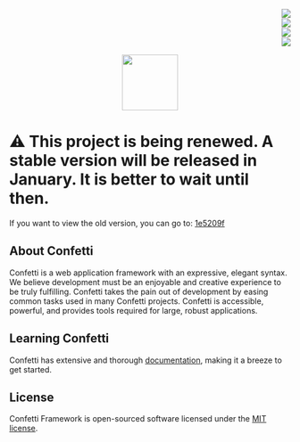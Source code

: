 <a href="https://github.com/confetti-framework/confetti/blob/main/test/README.md"><img align="right" src="https://img.shields.io/badge/average_coverage-87%25-yellowgreen"></a><br>
<a href="https://goreportcard.com/report/github.com/confetti-framework/confetti"><img align="right" src="https://goreportcard.com/badge/github.com/confetti-framework/confetti"></a><br>
<a href="https://pkg.go.dev/github.com/confetti-framework/confetti"><img align="right" src="https://godoc.org/confetti-framework/confetti?status.svg"></a>
<br>
<a href="https://confetti-framework.github.io/docs/"><img align="right" src="https://img.shields.io/badge/documentation-gray"></a>
<br>
<p align="center">
  <img src="https://avatars1.githubusercontent.com/u/57274804?s=400&u=058242df13e206950c08efd68a540445ce4da17f&v=4" width="100">
</p>

# ⚠️ This project is being renewed. A stable version will be released in January. It is better to wait until then.

If you want to view the old version, you can go
to: [1e5209f
](https://github.com/confetti-framework/confetti/tree/1e5209f7a189ba2551f5b4284b26b3c12e60613c)

## About Confetti

Confetti is a web application framework with an expressive, elegant syntax. We believe development must be an enjoyable
and creative experience to be truly fulfilling. Confetti takes the pain out of development by easing common tasks used
in
many Confetti projects. Confetti is accessible, powerful, and provides tools required for large, robust applications.

## Learning Confetti

Confetti has extensive and thorough [documentation](https://confetti-framework.github.io/docs/), making it a breeze to
get started.

## License

Confetti Framework is open-sourced software licensed under the [MIT license](https://opensource.org/licenses/MIT).

